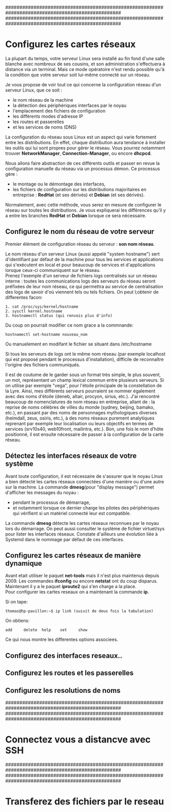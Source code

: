 #################################################################################################
#################################################################################################
# Configurez les cartes réseaux

La plupart du temps, votre serveur Linux sera installé au fin fond d'une salle blanche avec nombreux de ses cousins, et son administration s'effectuera à distance via un terminal. Mais ce mode opératoire n'est rendu possible qu'à la condition que votre serveur soit lui-même connecté sur un réseau.  

Je vous propose de voir tout ce qui concerne la configuration réseau d'un serveur Linux, que ce soit :

* le nom réseau de la machine
* la détection des périphériques interfaces par le noyau
* l'emplacement des fichiers de configuration
* les différents modes d'adresse IP
* les routes et passerelles
* et les services de noms (DNS)

La configuration du réseau sous Linux est un aspect qui varie fortement entre les distributions. En effet, chaque distribution aura tendance à installer les outils qui lui sont propres pour gérer le réseau. Vous pourrez notamment trouver **NetworkManager**, **Connection-Manager**, ou encore **dhcpcd**.  

Nous allons faire abstraction de ces différents outils et passer en revue la configuration manuelle du réseau via un processus démon. Ce processus gère :

* le montage ou le démontage des interfaces,
* les fichiers de configuration sur les distributions majoritaires en entreprise : **RedHat** (et ses dérivés) et **Debian** (et ses dérivés).

Normalement, avec cette méthode, vous serez en mesure de configurer le réseau sur toutes les distributions.
Je vous expliquerai les différences qu’il y a entre les branches **RedHat** et **Debian** lorsque ce sera nécessaire.

## Configurez le nom du réseau de votre serveur

Premier élément de configuration réseau du serveur : **son nom réseau**.  

Le nom réseau d'un serveur Linux (aussi appelé "system hostname") sert d'identifiant par défaut de la machine pour tous les services et applications qui s'exécutent en local et pour beaucoup de services et d'applications lorsque ceux-ci communiquent sur le réseau.  
Prenez l'exemple d'un serveur de fichiers logs centralisés sur un réseau interne : toutes les communications logs des serveurs du réseau seront préfixées de leur nom réseau, ce qui permettra au service de centralisation des logs de savoir d'où viennent tels ou tels fichiers. On peut l;obtenir de differentes facon:

    1. cat /proc/sys/kernel/hostname
    2. sysctl kernel.hostname
    3. hostnamectl status (qui renvois plus d'info)

Du coup on pourrait modifier ce nom grace a la commnande:

    hostnamectl set-hostname nouveau_nom

Ou manuelement en modifant le fichier se situant dans /etc/hostname  

Si tous les serveurs de logs ont le même nom réseau (par exemple localhost qui est proposé pendant le processus d'installation), difficile de reconnaître l'origine des fichiers communiqués.  

Il est de coutume de le garder sous un format très simple, le plus souvent, un mot, représentant un champ lexical commun entre plusieurs serveurs.
Si on utilise par exemple "vega", pour l'étoile principale de la constellation de la Lyre. Ainsi, mes différents serveurs pourraient se nommer également avec des noms d'étoile (deneb,  altair,  procyon,  sirius, etc.). 
J'ai rencontré beaucoup de nomenclatures de nom réseau en entreprise, allant de :
la reprise de noms célèbres de villes du monde (sydney,  beijing,  bamako, etc.),
en passant par des noms de personnages mythologiques diverses (heimdall,  zeus,  osiris, etc.),
à des noms réseaux purement analytiques reprenant par exemple leur localisation ou leurs objectifs en termes de services (srv10s40,  web10front,  mailintra, etc.).
Bon, une fois le nom d’hôte positionné, il est ensuite nécessaire de passer à la configuration de la carte réseau.

## Détectez les interfaces réseaux de votre système

Avant toute configuration, il est nécessaire de s'assurer que le noyau Linux a bien détecté les cartes réseaux connectées d'une manière ou d'une autre sur la machine.
La commande **dmesg**(pour "display message") permet d'afficher les messages du noyau :

* pendant le processus de démarrage,
* et notamment lorsque ce dernier charge les pilotes des périphériques qui vérifient si un matériel connecté leur est compatible.

La commande **dmesg** détecte les cartes réseaux reconnues par le noyau lors du démarrage.
On peut aussi consulter le système de fichier virtuel/sys pour lister les interfaces réseaux.
Constate d'ailleurs une évolution liée à Systemd dans le nommage par défaut de ces interfaces. 

## Configurez les cartes réseaux de manière dynamique

Avant etait utiliser le paquet **net-tools** mais il n'est plus maintenus depuis 2009. Les commandes **ifconfig** ou encore **netstat** ont du coup disparus. Maintenant il y a le paquet **iproute2** qui s'en charge a la place.  
Pour configurer les cartes reseaux on a maintenant la commande **ip**.  

Si on tape:

    thomas@hp-pavillon:~$ ip link (suivit de deux fois la tabulation)

On obtiens:

    add     delete  help    set     show

Ce qui nous montre les differentes options associees.  



## Configurez des interfaces reseaux..

## Configurez les routes et les passerelles

## Configurez les resolutions de noms


#################################################################################################
#################################################################################################
# Connectez vous a distancve avec SSH


#################################################################################################
#################################################################################################
# Transferez des fichiers par le reseau